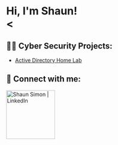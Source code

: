 <h1>Hi, I'm Shaun! <br/><</h1>

<h2>👨‍💻 Cyber Security Projects:</h2>

- [Active Directory Home Lab ](https://github.com/Shaun-Simon/ActiveDirectoryHomeLab)

<h2> 🤳 Connect with me:</h2>

[<img align="left" alt="Shaun Simon | LinkedIn" width="130px" src="https://content.linkedin.com/content/dam/me/business/en-us/amp/brand-site/v2/bg/LI-Logo.svg.original.svg" />][linkedin]

[linkedin]: https://linkedin.com/in/
